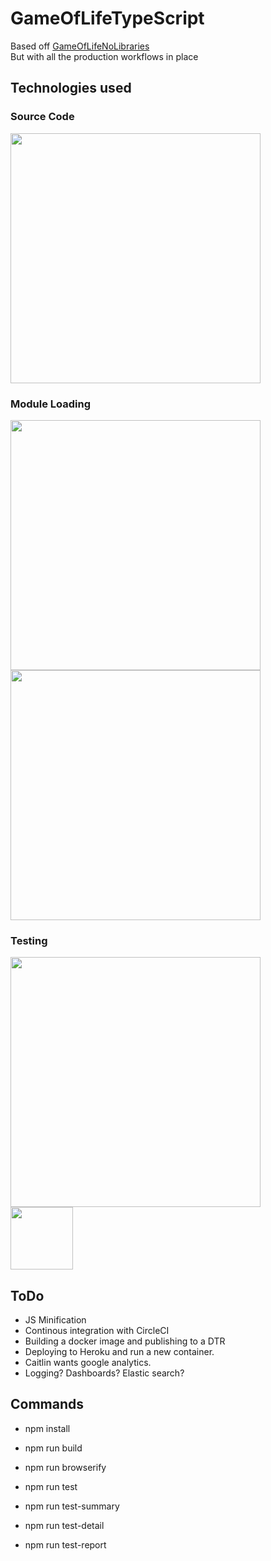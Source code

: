 # GameOfLifeTypeScript
Based off [GameOfLifeNoLibraries](https://github.com/JamesHarrisonZa/GameOfLifeNoLibraries)  
But with all the production workflows in place  

## Technologies used
### Source Code  
<a name="github">[<img src="https://encrypted-tbn0.gstatic.com/images?q=tbn:ANd9GcR2y8WLNmxHr9wciYza02AKXwJk_xLJdWrWC6_t_1ijCHzl5iV9" width="400px" />](https://github.com/Microsoft/TypeScript)</a>

### Module Loading  
<a name="website">[<img src="https://blog.lofjard.se/img/upload/commonjs.png" width="400px" />](http://www.commonjs.org)</a>  
<a name="github">[<img src="http://browserify.org/images/browserify.png" width="400px" />](https://github.com/browserify/browserify)</a>

### Testing
<a name="github">[<img src="https://rawgithub.com/jasmine/jasmine/master/images/jasmine-horizontal.svg" width="400px" />](https://github.com/jasmine/jasmine)</a>  
<a name="github">[<img src="https://istanbul.js.org/assets/istanbul-logo.png" width="100px" />](https://github.com/gotwarlost/istanbul)</a>

## ToDo   
* JS Minification  
* Continous integration with CircleCI  
* Building a docker image and publishing to a DTR  
* Deploying to Heroku and run a new container.  
* Caitlin wants google analytics.
* Logging? Dashboards? Elastic search?

## Commands  
* npm install

* npm run build
* npm run browserify

* npm run test
* npm run test-summary
* npm run test-detail
* npm run test-report 
